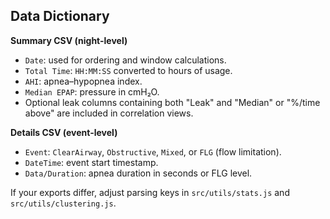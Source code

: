 ## Data Dictionary

**Summary CSV (night-level)**

- `Date`: used for ordering and window calculations.
- `Total Time`: `HH:MM:SS` converted to hours of usage.
- `AHI`: apnea–hypopnea index.
- `Median EPAP`: pressure in cmH₂O.
- Optional leak columns containing both "Leak" and "Median" or "%/time above" are included in correlation views.

**Details CSV (event-level)**

- `Event`: `ClearAirway`, `Obstructive`, `Mixed`, or `FLG` (flow limitation).
- `DateTime`: event start timestamp.
- `Data/Duration`: apnea duration in seconds or FLG level.

If your exports differ, adjust parsing keys in `src/utils/stats.js` and `src/utils/clustering.js`.
